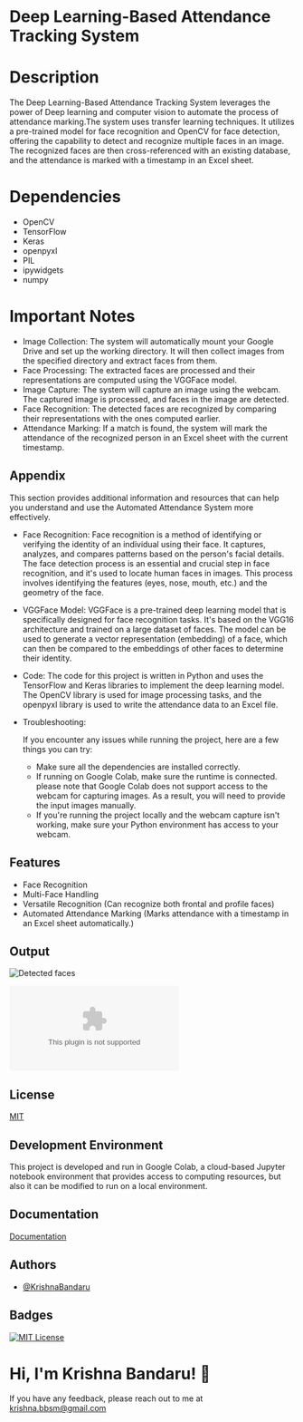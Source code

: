 # Deep Learning-Based Attendance Tracking System
# Description
The Deep Learning-Based Attendance Tracking System leverages the power of Deep learning and computer vision to automate the process of attendance marking.The system uses transfer learning techniques. It utilizes a pre-trained model for face recognition and OpenCV for face detection, offering the capability to detect and recognize multiple faces in an image. The recognized faces are then cross-referenced with an existing database, and the attendance is marked with a timestamp in an Excel sheet.


# Dependencies
- OpenCV
- TensorFlow
- Keras
- openpyxl
- PIL
- ipywidgets
- numpy

# Important Notes
- Image Collection: The system will automatically mount your Google Drive and set up the working directory. It will then collect images from the specified directory and extract faces from them.
- Face Processing: The extracted faces are processed and their representations are computed using the VGGFace model.
- Image Capture: The system will capture an image using the webcam. The captured image is processed, and faces in the image are detected.
- Face Recognition: The detected faces are recognized by comparing their representations with the ones computed earlier.
- Attendance Marking: If a match is found, the system will mark the attendance of the recognized person in an Excel sheet with the current timestamp.


## Appendix

This section provides additional information and resources that can help you understand and use the Automated Attendance System more effectively.

- Face Recognition:
    Face recognition is a method of identifying or verifying the identity of an individual using their face. It captures, analyzes, and compares patterns based on the person's facial details. The face detection process is an essential and crucial step in face recognition, and it's used to locate human faces in images. This process involves identifying the features (eyes, nose, mouth, etc.) and the geometry of the face.

-  VGGFace Model:
    VGGFace is a pre-trained deep learning model that is specifically designed for face recognition tasks. It's based on the VGG16 architecture and trained on a large dataset of faces. The model can be used to generate a vector representation (embedding) of a face, which can then be compared to the embeddings of other faces to determine their identity.

- Code:
    The code for this project is written in Python and uses the TensorFlow and Keras libraries to implement the deep learning model. The OpenCV library is used for image processing tasks, and the openpyxl library is used to write the attendance data to an Excel file.

- Troubleshooting:

    If you encounter any issues while running the project, here are a few things you can try:
    - Make sure all the dependencies are installed correctly.
    - If running on Google Colab, make sure the runtime is connected. please note that Google Colab does not support access to the webcam for capturing images. As a result, you will need to provide the input images manually.
    - If you're running the project locally and the webcam capture isn't working, make sure your Python environment has access to your webcam.
## Features

- Face Recognition
- Multi-Face Handling
- Versatile Recognition (Can recognize both frontal and profile faces)
- Automated Attendance Marking (Marks attendance with a timestamp in an Excel sheet automatically.)

## Output

![Detected faces](https://github.com/krishna-bbsm/Deep-Learning-Based-Attendance-Tracking-System/blob/3ba1426a26e5f232e3907f44f85286ec9266d78a/output_image.jpg)

![Attendace Sheet](Attendance_Sheet.xlsx)

## License

[MIT](https://choosealicense.com/licenses/mit/)


## Development Environment

This project is developed and run in Google Colab, a cloud-based Jupyter notebook environment that provides access to computing resources, but  also it can be modified to run on a local environment.
    
## Documentation

[Documentation](https://github.com/krishna-bbsm/Automated_Attendance_System/blob/main/README.md)


## Authors

- [@KrishnaBandaru](https://www.github.com/octokatherine)


## Badges

[![MIT License](https://img.shields.io/badge/License-MIT-green.svg)](https://choosealicense.com/licenses/mit/)



# Hi, I'm Krishna Bandaru! 👋



If you have any feedback, 
please reach out to me at krishna.bbsm@gmail.com


